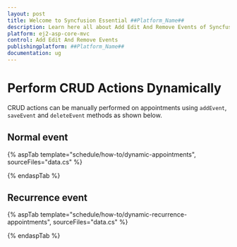 ```yaml
---
layout: post
title: Welcome to Syncfusion Essential ##Platform_Name##
description: Learn here all about Add Edit And Remove Events of Syncfusion Essential ##Platform_Name## widgets based on HTML5 and jQuery.
platform: ej2-asp-core-mvc
control: Add Edit And Remove Events
publishingplatform: ##Platform_Name##
documentation: ug
---
```


# Perform CRUD Actions Dynamically

CRUD actions can be manually performed on appointments using `addEvent`, `saveEvent` and `deleteEvent` methods as shown below.

## Normal event

{% aspTab template="schedule/how-to/dynamic-appointments", sourceFiles="data.cs"  %}

{% endaspTab %}

## Recurrence event

{% aspTab template="schedule/how-to/dynamic-recurrence-appointments", sourceFiles="data.cs"  %}

{% endaspTab %}